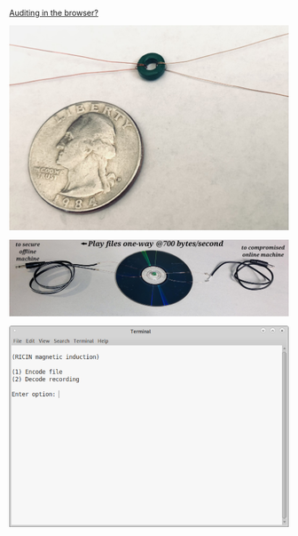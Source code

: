 <!---
Transfer any file through magnetic induction between online and secure offline machines - Restricted Interface Computation Isolation Network.
-->



[Auditing in the browser?](https://coliru.stacked-crooked.com/a/7b227f572cfeb290)

<p align="center">
  <img src="https://github.com/compromise-evident/RICINgauss/blob/main/Other/Close-up.jpg">
</p>

<p align="center">
  <img src="https://github.com/compromise-evident/RICINgauss/blob/main/Other/Materials.jpg">
</p>

<p align="center">
  <img src="https://github.com/compromise-evident/RICINgauss/blob/main/Other/Terminal.png">
</p>
